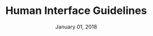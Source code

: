 ---
date: January 01, 2018
title: Human Interface Guidelines
company: Apple
link: https://developer.apple.com/ios/human-interface-guidelines/overview/themes/
image: images/systems/apple.jpg
description: Get in-depth information and UI resources for designing great apps that integrate seamlessly with Apple platforms.

---